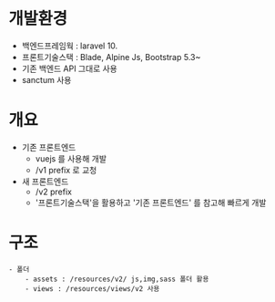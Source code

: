 # 개발환경

- 백엔드프레임웍 : laravel 10.
- 프론트기술스택 : Blade, Alpine Js, Bootstrap 5.3~
- 기존 백엔드 API 그대로 사용
- sanctum 사용

# 개요

- 기존 프론트엔드
    - vuejs 를 사용해 개발
    - /v1 prefix 로 교청
- 새 프론트엔드
    - /v2 prefix
    - '프론트기술스택'을 활용하고 '기존 프론트엔드' 를 참고해 빠르게 개발

# 구조
    - 폴더
        - assets : /resources/v2/ js,img,sass 폴더 활용
        - views : /resources/views/v2 사용
